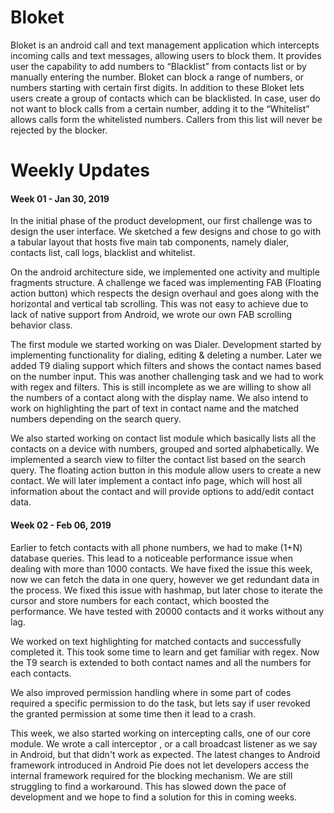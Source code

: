 # Bloket
Bloket is an android call and text management application which intercepts incoming calls and text messages, allowing users to block them. It provides user the capability to add numbers to “Blacklist” from contacts list or by manually entering the number. Bloket can block a range of numbers, or numbers starting with certain first digits. In addition to these Bloket lets users create a group of contacts which can be blacklisted.
In case, user do not want to block calls from a certain number, adding it to the “Whitelist” allows calls form the whitelisted numbers. Callers from this list will never be rejected by the blocker.

# Weekly Updates

#### Week 01 - Jan 30, 2019

In the initial phase of the product development, our first challenge was to design the user interface. We sketched a few designs and chose to go with a tabular layout that hosts five main tab components, namely dialer, contacts list, call logs, blacklist and whitelist. 

On the android architecture side, we implemented one activity and multiple fragments structure. A challenge we faced was implementing FAB (Floating action button) which respects the design overhaul and goes along with the horizontal and vertical tab scrolling. This was not easy to achieve due to lack of native support from Android, we wrote our own FAB scrolling behavior class.

The first module we started working on was Dialer. Development started by implementing functionality for dialing, editing & deleting a number. Later we added T9 dialing support which filters and shows the contact names based on the number input. This was another challenging task and we had to work with regex and filters. This is still incomplete as we are willing to show all the numbers of a contact along with the display name. We also intend to work on highlighting the part of text in contact name and the matched numbers depending on the search query.

We also started working on contact list module which basically lists all the contacts on a device with numbers, grouped and sorted alphabetically. We implemented a search view to filter the contact list based on the search query. The floating action button in this module allow users to create a new contact. We will later implement a contact info page, which will host all information about the contact and will provide options to add/edit contact data. 

#### Week 02 - Feb 06, 2019

Earlier to fetch contacts with all phone numbers, we had to make (1+N) database queries. This lead to a noticeable performance issue when dealing with more than 1000 contacts. We have fixed the issue this week, now we can fetch the data in one query, however we get redundant data in the process. We fixed this issue with hashmap, but later chose to iterate the cursor and store numbers for each contact, which boosted the performance. We have tested with 20000 contacts and it works without any lag.

We worked on text highlighting for matched contacts and successfully completed it. This took some time to learn and get familiar with regex. Now the T9 search is extended to both contact names and all the numbers for each contacts.

We also improved permission handling where in some part of codes required a specific permission to do the task, but lets say if user revoked the granted permission at some time then it lead to a crash.

This week, we also started working on intercepting calls, one of our core module. We wrote a call interceptor , or a call broadcast listener as we say in Android, but that didn't work as expected. The latest changes to Android framework introduced in Android Pie does not let developers access the internal framework required for the blocking mechanism. We are still struggling to find a workaround. This has slowed down the pace of development and we hope to find a solution for this in coming weeks.
